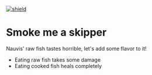[![shield](https://img.shields.io/badge/dynamic/json?color=orange&label=Factorio&query=downloads_count&suffix=%20downloads&url=https%3A%2F%2Fmods.factorio.com%2Fapi%2Fmods%2FSmoke-me-a-skipper)](https://mods.factorio.com/mod/Smoke-me-a-skipper)

# Smoke me a skipper

Nauvis' raw fish tastes horrible, let's add some flavor to it!

-   Eating raw fish takes some damage
-   Eating cooked fish heals completely
